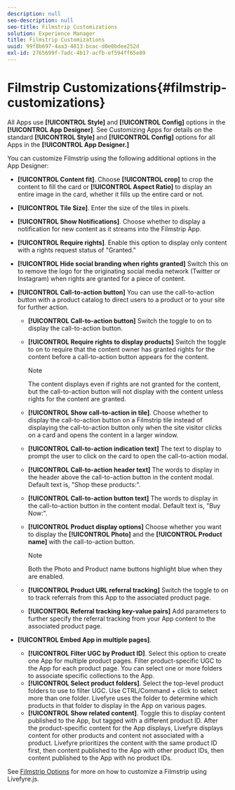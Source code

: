 ```yaml
---
description: null
seo-description: null
seo-title: Filmstrip Customizations
solution: Experience Manager
title: Filmstrip Customizations
uuid: 99f8b697-4aa3-4813-bcac-d0e0bdee252d
exl-id: 2765699f-7adc-4b17-acfb-ef594ff65e89
---
```

# Filmstrip Customizations{#filmstrip-customizations}

All Apps use **[!UICONTROL Style]** and **[!UICONTROL Config]** options in the **[!UICONTROL App Designer]**. See Customizing Apps for details on the standard **[!UICONTROL Style]** and **[!UICONTROL Config]** options for all Apps in the **[!UICONTROL App Designer.]**

You can customize Filmstrip using the following additional options in the App Designer:

* **[!UICONTROL Content fit]**. Choose **[!UICONTROL crop]** to crop the content to fill the card or **[!UICONTROL Aspect Ratio]** to display an entire image in the card, whether it fills up the entire card or not.
* **[!UICONTROL Tile Size]**. Enter the size of the tiles in pixels. 
* **[!UICONTROL Show Notifications]**. Choose whether to display a notification for new content as it streams into the Filmstrip App.
* **[!UICONTROL Require rights]**. Enable this option to display only content with a rights request status of "Granted."
* **[!UICONTROL Hide social branding when rights granted]** Switch this on to remove the logo for the originating social media network (Twitter or Instagram) when rights are granted for a piece of content. 
* **[!UICONTROL Call-to-action button]** You can use the call-to-action button with a product catalog to direct users to a product or to your site for further action.

  * **[!UICONTROL Call-to-action button]** Switch the toggle to on to display the call-to-action button.
  * **[!UICONTROL Require rights to display products]** Switch the toggle to on to require that the content owner has granted rights for the content before a call-to-action button appears for the content.

    >[!NOTE]
    >
    >The content displays even if rights are not granted for the content, but the call-to-action button will not display with the content unless rights for the content are granted.

  * **[!UICONTROL Show call-to-action in tile]**. Choose whether to display the call-to-action button on a Filmstrip tile instead of displaying the call-to-action button only when the site visitor clicks on a card and opens the content in a larger window.
  * **[!UICONTROL Call-to-action indication text]** The text to display to prompt the user to click on the card to open the call-to-action modal.
  * **[!UICONTROL Call-to-action header text]** The words to display in the header above the call-to-action button in the content modal. Default text is, "Shop these products:".
  * **[!UICONTROL Call-to-action button text]** The words to display in the call-to-action button in the content modal. Default text is, "Buy Now:".
  * **[!UICONTROL Product display options]** Choose whether you want to display the **[!UICONTROL Photo]** and the **[!UICONTROL Product name]** with the call-to-action button.

    >[!NOTE]
    >
    >Both the Photo and Product name buttons highlight blue when they are enabled.

  * **[!UICONTROL Product URL referral tracking]** Switch the toggle to on to track referrals from this App to the associated product page. 
  * **[!UICONTROL Referral tracking key-value pairs]** Add parameters to further specify the referral tracking from your App content to the associated product page.

* **[!UICONTROL Embed App in multiple pages]**.

  * **[!UICONTROL Filter UGC by Product ID]**. Select this option to create one App for multiple product pages. Filter product-specific UGC to the App for each product page. You can select one or more folders to associate specific collections to the App.
  * **[!UICONTROL Select product folders]**. Select the top-level product folders to use to filter UGC. Use CTRL/Command + click to select more than one folder. Livefyre uses the folder to determine which products in that folder to display in the App on various pages.
  * **[!UICONTROL Show related content]**. Toggle this to display content published to the App, but tagged with a different product ID. After the product-specific content for the App displays, Livefyre displays content for other products and content not associated with a product. Livefyre prioritizes the content with the same product ID first, then content published to the App with other product IDs, then content published to the App with no product IDs.

See [Filmstrip Options](/help/implementation/c-getting-started/c-implementation-process/c-using-livefyre.js-to-create-customize-and-use-apps-on-your-site.md) for more on how to customize a Filmstrip using Livefyre.js.

